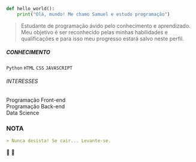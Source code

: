 ```python
def hello_world():
    print("Olá, mundo! Me chamo Samuel e estudo programação")
```

> Estudante de programação ávido pelo conhecimento e aprendizado.<br>
Meu objetivo é ser reconhecido pelas minhas habilidades e qualificações e para isso meu progresso estará salvo neste perfil.

##### CONHECIMENTO
`Python` `HTML` `CSS` `JAVASCRIPT`
            
###### INTERESSES
Programação Front-end</br>
Programação Back-end</br>
Data Science</br>

### NOTA

```markdown
> Nunca desista! Se cair... Levante-se.
```
 👾 💚
